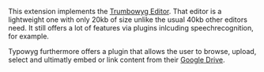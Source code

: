 This extension implements the [Trumbowyg Editor](https://alex-d.github.io/Trumbowyg/). That editor is a lightweight one with only 20kb of size unlike the usual 40kb other editors need. It still offers a lot of features via plugins inlcuding speechrecognition, for example.

Typowyg furthermore offers a plugin that allows the user to browse, upload, select and ultimatly embed or link content from their [Google Drive](https://drive.google.com/drive/u/0/).

